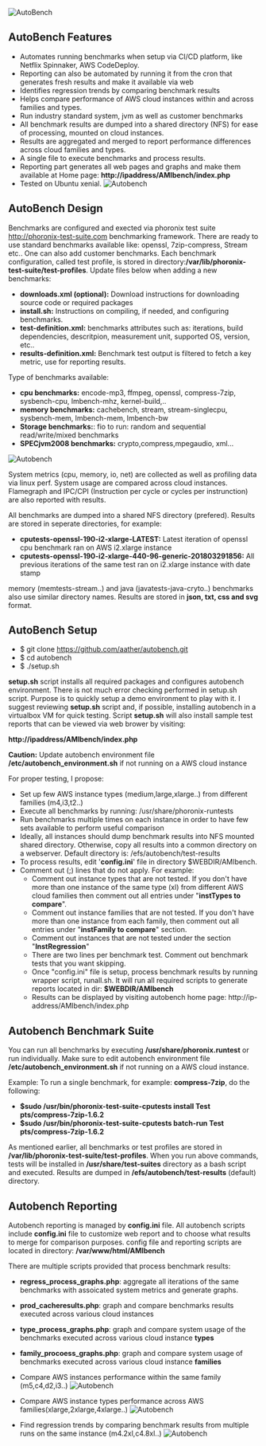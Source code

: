 ![AutoBench](performance-meter.jpg)

## AutoBench Features

- Automates running benchmarks when setup via CI/CD platform, like Netflix Spinnaker, AWS CodeDeploy.
- Reporting can also be automated by running it from the cron that generates fresh results and make it available via web
- Identifies regression trends by comparing benchmark results 
- Helps compare performance of AWS cloud instances within and across families and types.
- Run industry standard system, jvm as well as customer benchmarks
- All benchmark results are dumped into a shared directory (NFS) for ease of processing, mounted on cloud instances.
- Results are aggregated and merged to report performance differences across cloud families and types.
- A single file to execute benchmarks and process results.
- Reporting part generates all web pages and graphs and make them available at Home page: **http://ipaddress/AMIbench/index.php**
- Tested on Ubuntu xenial.
![Autobench](homepage.png)

## AutoBench Design
Benchmarks are configured and exected via phoronix test suite http://phoronix-test-suite.com benchmarking framework. There are ready to use standard benchmarks available like: openssl, 7zip-compress, Stream etc.. One can also add customer benchmarks. Each benchmark configuration, called test profile, is stored in directory:**/var/lib/phoronix-test-suite/test-profiles**. Update files below when adding a new benchmarks:
- **downloads.xml (optional):**  Download instructions for downloading source code or required packages 
- **install.sh:** Instructions on compiling, if needed, and configuring benchmarks.  
- **test-definition.xml:** benchmarks attributes such as: iterations, build dependencies, descritpion, measurement unit, supported OS, version, etc..
- **results-definition.xml:** Benchmark test output is filtered to fetch a key metric, use for reporting results.

Type of benchmarks available:

- **cpu benchmarks:** encode-mp3, ffmpeg, openssl, compress-7zip, sysbench-cpu, lmbench-mhz, kernel-build,..
- **memory benchmarks:** cachebench, stream, stream-singlecpu, sysbench-mem, lmbench-mem, lmbench-bw
- **Storage benchmarks:**: fio to run: random and sequential read/write/mixed benchmarks
- **SPECjvm2008 benchmarks:** crypto,compress,mpegaudio, xml...

![Autobench](cpu-mem-benchmarks.png)

System metrics (cpu, memory, io, net) are collected as well as profiling data via linux perf. System usage are compared across cloud instances. Flamegraph and IPC/CPI (Instruction per cycle or cycles per instrunction) are also reported with results. 

All benchmarks are dumped into a shared NFS directory (prefered). Results are stored in seperate directories, for example:
- **cputests-openssl-190-i2-xlarge-LATEST:** Latest iteration of openssl cpu benchmark ran on AWS i2.xlarge instance 
- **cputests-openssl-190-i2-xlarge-440-96-generic-201803291856:** All previous iterations of the same test ran on i2.xlarge instance with date stamp 

memory (memtests-stream..) and java (javatests-java-cryto..) benchmarks also use similar directory names. Results are stored in **json, txt, css and svg** format.

## AutoBench Setup

- $ git clone https://github.com/aather/autobench.git
- $ cd autobench 
- $ ./setup.sh 

**setup.sh** script installs all required packages and configures autobench environment. There is not much error checking performed in setup.sh script. Purpose is to quickly setup a demo environment to play with it. I suggest reviewing **setup.sh** script and, if possible, installing autobench in a virtualbox VM for quick testing. Script **setup.sh** will also install sample test reports that can be viewed via web brower by visiting:

 **http://ipaddress/AMIbench/index.php**

**Caution:** Update autobench environment file **/etc/autobench_environment.sh** if not running on a AWS cloud instance

For proper testing, I propose:
- Set up few AWS instance types (medium,large,xlarge..) from different families (m4,i3,t2..) 
- Execute all benchmarks by running: /usr/share/phoronix-runtests
- Run benchmarks multiple times on each instance in order to have few sets available to perform useful comparison 
- Ideally, all instances should dump benchmark results into NFS mounted shared directory. Otherwise, copy all results into a common directory on a webserver. Default directory is: /efs/autobench/test-results
- To process results, edit '**config.ini**' file in directory $WEBDIR/AMIbench. 
- Comment out (;) lines that do not apply.  For example:
  - Comment out instance types that are not tested. If you don't have more than one instance of the same type (xl) from different AWS cloud families then comment out all entries under "**instTypes to compare**".
  - Comment out instance families that are not tested. If you don't have more than one instance from each family, then comment out all entries under "**instFamily to compare**" section.
  - Comment out instances that are not tested under the section "**InstRegression**" 
  - There are two lines per benchmark test. Comment out benchmark tests that you want skipping.
  - Once "config.ini" file is setup, process benchmark results by running wrapper script, runall.sh. It will run all required scripts to generate reports located in dir: **$WEBDIR/AMIbench**
  - Results can be displayed by visiting autobench home page: http://ip-address/AMIbench/index.php

## Autobench Benchmark Suite
You can run all benchmarks by executing **/usr/share/phoronix.runtest** or run individually. Make sure to edit autobench environment file **/etc/autobench_environment.sh** if not running on a AWS cloud instance. 

Example: To run a single benchmark, for example: **compress-7zip**, do the following: 

- **$sudo /usr/bin/phoronix-test-suite-cputests install Test pts/compress-7zip-1.6.2**
- **$sudo /usr/bin/phoronix-test-suite-cputests batch-run Test pts/compress-7zip-1.6.2**

As mentioned earlier, all benchmarks or test profiles are stored in **/var/lib/phoronix-test-suite/test-profiles**. When you run  above commands, tests will be installed in **/usr/share/test-suites** directory as a bash script and executed. Results are dumped in **/efs/autobench/test-results** (default) directory.

## Autobench Reporting
Autobench reporting is managed by **config.ini** file. All autobench scripts include **config.ini** file to customize web report and to choose what results to merge for comparison purposes. config file and reporting scripts are located in directory: **/var/www/html/AMIbench**

There are multiple scripts provided that process benchmark results:
- **regress_process_graphs.php**: aggregate all iterations of the same benchmarks with assoicated system metrics and generate graphs. 
- **prod_cacheresults.php**: graph and compare benchmarks results executed across various cloud instances
- **type_process_graphs.php**: graph and compare system usage of the benchmarks executed across various cloud instance **types**
- **family_procoess_graphs.php**: graph and compare system usage of benchmarks executed across various cloud instance **families**

- Compare AWS instances performance within the same family (m5,c4,d2,i3..)
![Autobench](instfamily.png)
- Compare AWS instance types performance across AWS families(xlarge,2xlarge,4xlarge..)
![Autobench](instfamily.png)
- Find regression trends by comparing benchmark results from multiple runs on the same instance (m4.2xl,c4.8xl..)
![Autobench](instregression.png)
